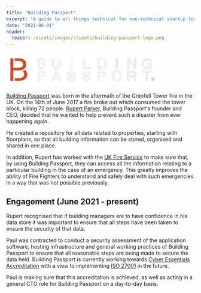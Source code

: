 ```yaml
---
title: "Building Passport"
excerpt: "A guide to all things technical for non-technical startup founders"
date: "2021-06-01"
header:
  teaser: /assets/images/clients/building-passport-logo.png
---
```


![Building Passport logo](/assets/images/clients/building-passport-logo.png?raw=true)

[Building Passport](https://www.buildingpassport.com/) was born in the aftermath of the Grenfell Tower fire in the UK. On the 14th of June 2017 a fire broke out which consumed the tower block, killing 72 people. [Rupert Parker](https://www.linkedin.com/in/rupertparkerlondon), Building Passport's founder and CEO, decided that he wanted to help prevent such a disaster from ever happening again.

He created a repository for all data related to properties, starting with floorplans, so that all building information can be stored, organised and shared in one place.

In addition, Rupert has worked with the [UK Fire Service](https://www.fireservice.co.uk/) to make sure that, by using Building Passport, they can access all the information relating to a particular building in the case of an emergency. This greatly improves the ability of Fire Fighters to understand and safely deal with such emergencies in a way that was not possible previously.

## Engagement (June 2021 - present)

Rupert recognised that if building managers are to have confidence in his data store it was important to ensure that all steps have been taken to ensure the security of that data.

Paul was contracted to conduct a security assessment of the application software, hosting infrastructure and general working practices of Building Passport to ensure that all reasonable steps are being made to secure the data held. Building Passport is currently working towards [Cyber Essentials Accreditation](https://www.ncsc.gov.uk/cyberessentials/overview) with a view to implementing [ISO 27001](https://www.iso.org/isoiec-27001-information-security.html) in the future.

Paul is making sure that this accreditation is achieved, as well as acting in a general CTO role for Building Passport on a day-to-day basis.